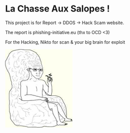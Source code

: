 # La Chasse Aux Salopes !

This project is for Report -> DDOS -> Hack Scam website.

The report is phishing-initiative.eu (thx to OCD <3)

For the Hacking, Nikto for scan & your big brain for exploit 

![alt text](/img/big_brain.jpg)
